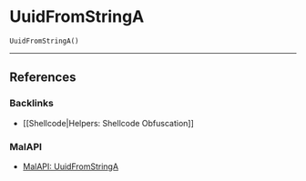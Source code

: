 # UuidFromStringA

```
UuidFromStringA()
```

---
## References

### Backlinks

- [[Shellcode|Helpers: Shellcode Obfuscation]]

### MalAPI

- [MalAPI: UuidFromStringA](https://malapi.io/winapi/UuidFromStringA)